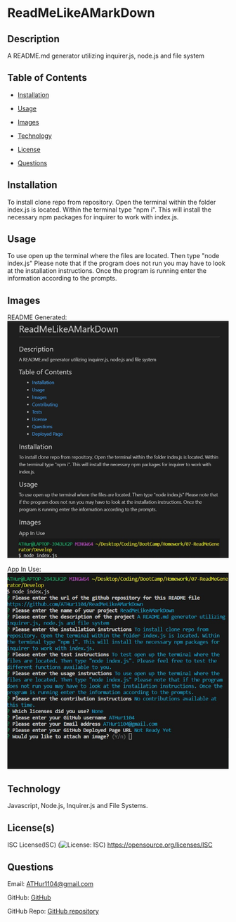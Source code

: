 # ReadMeLikeAMarkDown
    
    
## Description
A README.md generator utilizing inquirer.js, node.js and file system
        


## Table of Contents
- [Installation](#installation)
- [Usage](#usage)
- [Images](#images)


- [Technology](#technology)


- [License](#license)

- [Questions](#questions)



    
## Installation
To install clone repo from repository. Open the terminal within the folder index.js is located. Within the terminal type "npm i". This will install the necessary npm packages for inquirer to work with index.js.
        


## Usage
To use open up the terminal where the files are located. Then type "node index.js" Please note that if the program does not run you may have to look at the installation instructions. Once the program is running enter the information according to the prompts.


    
## Images
README Generated:
![README Generated](./READMEAssets/GeneratedReadMe.jpg)

App In Use:
![App In Use](./READMEAssets/InUse.jpg)








## Technology
Javascript, Node.js, Inquirer.js and File Systems.



    



    
## License(s)
ISC License(ISC)
(![License: ISC](https://img.shields.io/badge/License-ISC-blue.svg))
https://opensource.org/licenses/ISC



  
    
## Questions
Email: ATHur1104@gmail.com
        
    
GitHub: [GitHub](https://github.com/ATHur1104)
        
    
GitHub Repo: [GitHub repository](https://github.com/ATHur1104/ReadMeLikeAMarkDown)
        
  


